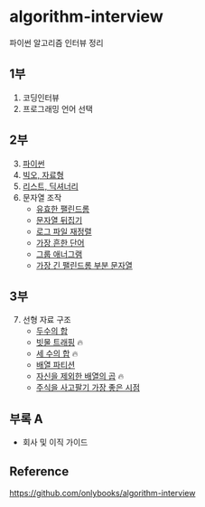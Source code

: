 # algorithm-interview
파이썬 알고리즘 인터뷰 정리

## 1부
1. 코딩인터뷰  
2. 프로그래밍 언어 선택

## 2부  
3. [파이썬](https://nbviewer.jupyter.org/github/toriving/algorithm-interview/blob/main/2%EB%B6%80/3%EC%9E%A5_%ED%8C%8C%EC%9D%B4%EC%8D%AC.ipynb)
4. [빅오, 자료형](https://nbviewer.jupyter.org/github/toriving/algorithm-interview/blob/main/2%EB%B6%80/4%EC%9E%A5_%EB%B9%85%EC%98%A4%2C%EC%9E%90%EB%A3%8C%ED%98%95.ipynb)
5. [리스트, 딕셔너리](https://nbviewer.jupyter.org/github/toriving/algorithm-interview/blob/main/2%EB%B6%80/5장_리스트%2C딕셔너리.ipynb)
6. 문자열 조작
    - [유효한 팰린드롬](https://nbviewer.jupyter.org/github/toriving/algorithm-interview/blob/main/2%EB%B6%80/6장_문자열_조작_유효한_팰린드롬.ipynb)
    - [문자열 뒤집기](https://nbviewer.jupyter.org/github/toriving/algorithm-interview/blob/main/2%EB%B6%80/6장_문자열_조작_문자열_뒤집기.ipynb)
    - [로그 파일 재정렬](https://nbviewer.jupyter.org/github/toriving/algorithm-interview/blob/main/2%EB%B6%80/6장_문자열_조작_로그_파일_재정렬.ipynb)
    - [가장 흔한 단어](https://nbviewer.jupyter.org/github/toriving/algorithm-interview/blob/main/2%EB%B6%80/6장_문자열_조작_가장_흔한_단어.ipynb)
    - [그룹 애너그램](https://nbviewer.jupyter.org/github/toriving/algorithm-interview/blob/main/2%EB%B6%80/6장_문자열_조작_그룹_애너그램.ipynb)
    - [가장 긴 팰린드롬 부분 문자열](https://nbviewer.jupyter.org/github/toriving/algorithm-interview/blob/main/2%EB%B6%80/6장_문자열_조작_가장_긴_팰린드롬_부분_문자열.ipynb)

## 3부
7. 선형 자료 구조
    - [두수의 합](https://nbviewer.jupyter.org/github/toriving/algorithm-interview/blob/main/3%EB%B6%80/7장_선형_자료_구조_두수의_합.ipynb)
    - [빗물 트래핑](https://nbviewer.jupyter.org/github/toriving/algorithm-interview/blob/main/3%EB%B6%80/7장_선형_자료_구조_빗물_트래핑.ipynb) 🔥
    - [세 수의 합](https://nbviewer.jupyter.org/github/toriving/algorithm-interview/blob/main/3%EB%B6%80/7장_선형_자료_구조_세_수의_합.ipynb) 🔥
    - [배열 파티션](https://nbviewer.jupyter.org/github/toriving/algorithm-interview/blob/main/3%EB%B6%80/7장_선형_자료_구조_배열_파티션_1.ipynb) 
    - [자신을 제외한 배열의 곱](https://nbviewer.jupyter.org/github/toriving/algorithm-interview/blob/main/3%EB%B6%80/7장_선형_자료_구조_자신을_제외한_배열의_곱.ipynb) 🔥
    - [주식을 사고팔기 가장 좋은 시점](https://nbviewer.jupyter.org/github/toriving/algorithm-interview/blob/main/3%EB%B6%80/7장_선형_자료_구조_주식을_사고팔기_가장_쫗은_시점.ipynb)

## 부록 A
- 회사 및 이직 가이드

## Reference
https://github.com/onlybooks/algorithm-interview 
